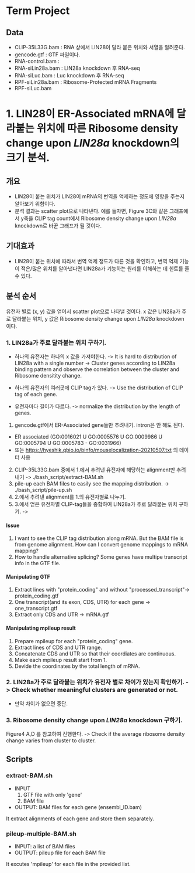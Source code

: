 # Term Project

## Data
- CLIP-35L33G.bam : RNA 상에서 LIN28이 달라 붙은 위치와 서열을 알려준다.
- gencode.gtf : GTF 파일이다.
- RNA-control.bam : 
- RNA-siLin28a.bam : LIN28a knockdown 후 RNA-seq
- RNA-siLuc.bam : Luc knockdown 후 RNA-seq
- RPF-siLin28a.bam : Ribosome-Protected mRNA Fragments
- RPF-siLuc.bam


# 1. LIN28이 ER-Associated mRNA에 달라붙는 위치에 따른 Ribosome density change upon *LIN28a* knockdown의 크기 분석.
## 개요
- LIN28이 붙는 위치가 LIN28이 mRNA의 번역을 억제하는 정도에 영항을 주는지 알아보기 위함이다. 
- 분석 결과는 scatter plot으로 나타낸다. 예를 들자면, Figure 3C와 같은 그래프에서 y축을 CLIP tag count에서 Ribosome density change upon *LIN28a* knockdown로 바꾼 그래프가 될 것이다.

## 기대효과
- LIN28이 붙는 위치에 따라서 번역 억제 정도가 다른 것을 확인하고, 번역 억제 기능이 적은/많은 위치를 알아낸다면 LIN28a가 기능하는 원리를 이해하는 데 힌트를 줄 수 있다.

## 분석 순서
유전자 별로 (x, y) 값을 얻어서 scatter plot으로 나타낼 것이다. x 값은 LIN28a가 주로 달라붙는 위치, y 값은 Ribosome density change upon *LIN28a* knockdown 이다.

### 1. LIN28a가 주로 달라붙는 위치 구하기.
- 하나의 유전자는 하나의 x 값을 가져야한다. -> It is hard to distribution of LIN28a with a single number -> Cluster genes according to LIN28a binding pattern and observe the correlation between the cluster and Ribosome densitity change.

- 하나의 유전자의 여러곳에 CLIP tag가 있다. -> Use the distribution of CLIP tag of each gene.


- 유전자마다 길이가 다르다. -> normalize the distribution by the length of genes.


1. gencode.gtf에서 ER-Associated gene들만 추려내기. intron은 안 해도 된다.
  - ER associated (GO:0016021 U GO:0005576 U GO:0009986 U GO:0005794 U GO:0005783 - GO:0031966)
  - 또는 https://hyeshik.qbio.io/binfo/mouselocalization-20210507.txt 의 데이터 사용
2. CLIP-35L33G.bam 중에서 1.에서 추려낸 유전자에 해당하는 alignment만 추려내기 -> ./bash_script/extract-BAM.sh
3. pile-up each BAM files to easily see the mapping distribution. -> ./bash_script/pile-up.sh
4. 2.에서 추려낸 alignment를 1.의 유전자별로 나누기.
5. 3.에서 얻은 유전자별 CLIP-tag들을 종합하여 LIN28a가 주로 달라붙는 위치 구하기. -> 

#### Issue
1. I want to see the CLIP tag distribution along mRNA. But the BAM file is from genome alignment. How can I convert genome mappings to mRNA mapping?  
2. How to handle alternative splicing? Some genes have multipe transcript info in the GTF file.

#### Manipulating GTF
1. Extract lines with "protein_coding" and without "processed_transcript"-> protein_coding.gtf
2. One transcript(and its exon, CDS, UTR) for each gene -> one_transcript.gtf
3. Extract only CDS and UTR -> mRNA.gtf

#### Manipulating mpileup result
1. Prepare mpileup for each "protein_coding" gene. 
2. Extract lines of CDS and UTR range.
3. Concatenate CDS and UTR so that their coordiates are continuous.
4. Make each mpileup result start from 1.
5. Devide the coordinates by the total length of mRNA. 

### 2. LIN28a가 주로 달라붙는 위치가 유전자 별로 차이가 있는지 확인하기. -> Check whether meaningful clusters are generated or not.
- 만약 차이가 없으면 중단. 

### 3. Ribosome density change upon *LIN28a* knockdown 구하기.
Figure4 A,D 를 참고하여 진행한다. -> Check if the average ribosome density change varies from cluster to cluster.

## Scripts
### extract-BAM.sh
- INPUT
  1. GTF file with only 'gene'
  2. BAM file
- OUTPUT: BAM files for each gene (ensembl_ID.bam)

It extract alignments of each gene and store them separately. 

### pileup-multiple-BAM.sh
- INPUT: a list of BAM files
- OUTPUT: pileup file for each BAM file

It excutes 'mpileup' for each file in the provided list.

